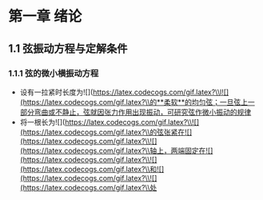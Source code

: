 # 第一章 绪论
## 1.1 弦振动方程与定解条件
### 1.1.1 弦的微小横振动方程
* 设有一拉紧时长度为![](https://latex.codecogs.com/gif.latex?\\l![](https://latex.codecogs.com/gif.latex?\\的**柔软**的均匀弦；一旦弦上一部分弯曲或不静止，弦就因张力作用出现振动，可研究弦作微小振动的规律
* 将一根长为![](https://latex.codecogs.com/gif.latex?\\![](https://latex.codecogs.com/gif.latex?\\的弦张紧在![](https://latex.codecogs.com/gif.latex?\\![](https://latex.codecogs.com/gif.latex?\\轴上，两端固定在![](https://latex.codecogs.com/gif.latex?\\![](https://latex.codecogs.com/gif.latex?\\和![](https://latex.codecogs.com/gif.latex?\\![](https://latex.codecogs.com/gif.latex?\\处
